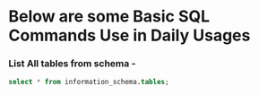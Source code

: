# Below are some Basic SQL Commands Use in Daily Usages

### List All tables from schema - 

```sql
select * from information_schema.tables;
```
